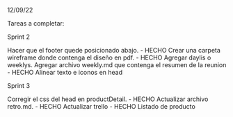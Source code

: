 12/09/22

Tareas a completar:

Sprint 2

Hacer que el footer quede posicionado abajo. - HECHO
Crear una carpeta wireframe donde contenga el diseño en pdf. - HECHO
Agregar daylis o weeklys. Agregar archivo weekly.md que contenga el resumen de la reunion - HECHO
Alinear texto e iconos en head

Sprint 3

Corregir el css del head en productDetail. - HECHO
Actualizar archivo retro.md. - HECHO
Actualizar trello - HECHO
Listado de producto
